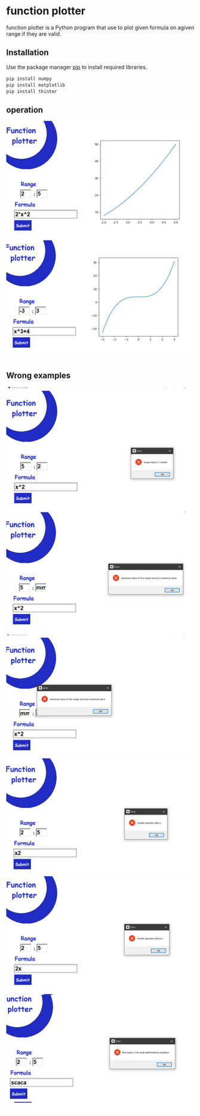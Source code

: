 # function plotter

function plotter is a Python program that use to plot given formula on agiven range if they are valid.

## Installation

Use the package manager [pip](https://pip.pypa.io/en/stable/) to install required libraries.

```bash
pip install numpy
pip install matplotlib
pip install tkinter
```

## operation

![alt text](https://github.com/ROMANOZZI/function-plotter/blob/master/formula%20op1.png?raw=true)
![alt text](https://github.com/ROMANOZZI/function-plotter/blob/master/formula%20op2.png?raw=true)



## Wrong examples
![alt text](https://github.com/ROMANOZZI/function-plotter/blob/master/Range%20error.png?raw=true)
![alt text](https://github.com/ROMANOZZI/function-plotter/blob/master/Range%202.png?raw=true)
![alt text](https://github.com/ROMANOZZI/function-plotter/blob/master/Range%203.png?raw=true)
![alt text](https://github.com/ROMANOZZI/function-plotter/blob/master/formula%201.png?raw=true)
![alt text](https://github.com/ROMANOZZI/function-plotter/blob/master/formula%202.png?raw=true)
![alt text](https://github.com/ROMANOZZI/function-plotter/blob/master/formula%203.png?raw=true)
